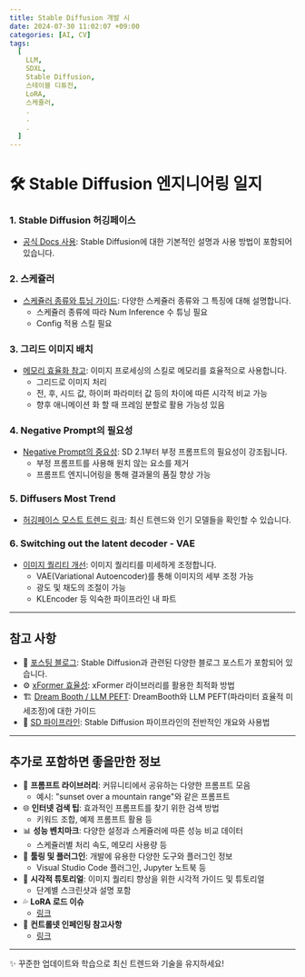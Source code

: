 ```yaml
---
title: Stable Diffusion 개발 시
date: 2024-07-30 11:02:07 +09:00
categories: [AI, CV]
tags:
  [
    LLM,
    SDXL,
    Stable Diffusion,
    스테이블 디튜전,
    LoRA,
    스케쥴러,
    .
    .
    .
  ]
---
```


# 🛠️ Stable Diffusion 엔지니어링 일지

### 1. Stable Diffusion 허깅페이스
- [공식 Docs 사용](https://huggingface.co/docs/diffusers/v0.13.0/en/stable_diffusion): Stable Diffusion에 대한 기본적인 설명과 사용 방법이 포함되어 있습니다.

### 2. 스케쥴러
- [스케쥴러 종류와 튜닝 가이드](https://huggingface.co/docs/diffusers/main/en/api/schedulers/overview): 다양한 스케쥴러 종류와 그 특징에 대해 설명합니다.
  - 스케쥴러 종류에 따라 Num Inference 수 튜닝 필요
  - Config 적용 스킬 필요

### 3. 그리드 이미지 배치
- [메모리 효율화 참고](https://huggingface.co/docs/diffusers/v0.13.0/en/stable_diffusion#memory-optimization): 이미지 프로세싱의 스킬로 메모리를 효율적으로 사용합니다.
  - 그리드로 이미지 처리
  - 전, 후, 시드 값, 하이퍼 파라미터 값 등의 차이에 따른 시각적 비교 가능
  - 향후 애니메이션 화 할 때 프레임 분할로 활용 가능성 있음

### 4. Negative Prompt의 필요성
- [Negative Prompt의 중요성](https://minimaxir.com/2022/11/stable-diffusion-negative-prompt/): SD 2.1부터 부정 프롬프트의 필요성이 강조됩니다.
  - 부정 프롬프트를 사용해 원치 않는 요소를 제거
  - 프롬프트 엔지니어링을 통해 결과물의 품질 향상 가능

### 5. Diffusers Most Trend
- [허깅페이스 모스트 트렌드 링크](https://huggingface.co/models?library=diffusers): 최신 트렌드와 인기 모델들을 확인할 수 있습니다.

### 6. Switching out the latent decoder - VAE
- [이미지 퀄리티 개선](https://huggingface.co/docs/diffusers/v0.13.0/en/stable_diffusion#quality-improvements): 이미지 퀄리티를 미세하게 조정합니다.
  - VAE(Variational Autoencoder)를 통해 이미지의 세부 조정 가능
  - 광도 및 채도의 조절이 가능
  - KLEncoder 등 익숙한 파이프라인 내 파트

---

## 참고 사항
- 📘 [포스팅 블로그](https://huggingface.co/blog/stable_diffusion): Stable Diffusion과 관련된 다양한 블로그 포스트가 포함되어 있습니다.
- ⚙️ [xFormer 효율성](https://huggingface.co/docs/diffusers/optimization/xformers): xFormer 라이브러리를 활용한 최적화 방법
- 🏗️ [Dream Booth / LLM PEFT](https://huggingface.co/docs/diffusers/training/dreambooth): DreamBooth와 LLM PEFT(파라미터 효율적 미세조정)에 대한 가이드
- 🚀 [SD 파이프라인](https://huggingface.co/docs/diffusers/main/en/api/pipelines/stable_diffusion/overview): Stable Diffusion 파이프라인의 전반적인 개요와 사용법

---

## 추가로 포함하면 좋을만한 정보
- 🧠 **프롬프트 라이브러리**: 커뮤니티에서 공유하는 다양한 프롬프트 모음
  - 예시: "sunset over a mountain range"와 같은 프롬프트
- 🌐 **인터넷 검색 팁**: 효과적인 프롬프트를 찾기 위한 검색 방법
  - 키워드 조합, 예제 프롬프트 활용 등
- 📊 **성능 벤치마크**: 다양한 설정과 스케쥴러에 따른 성능 비교 데이터
  - 스케쥴러별 처리 속도, 메모리 사용량 등
- 🔧 **툴링 및 플러그인**: 개발에 유용한 다양한 도구와 플러그인 정보
  - Visual Studio Code 플러그인, Jupyter 노트북 등
- 🎨 **시각적 튜토리얼**: 이미지 퀄리티 향상을 위한 시각적 가이드 및 튜토리얼
  - 단계별 스크린샷과 설명 포함
- 💦 **LoRA 로드 이슈**
  - [링크](https://github.com/huggingface/diffusers/issues/3221)
- 💠 **컨트롤넷 인페인팅 참고사항**
  - [링크](https://github.com/huggingface/diffusers/discussions/7482)
---

✨ 꾸준한 업데이트와 학습으로 최신 트렌드와 기술을 유지하세요!

